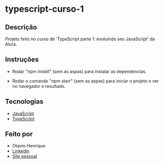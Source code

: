 # typescript-curso-1

## Descrição

Projeto feito no curso de 'TypeScript parte 1: evoluindo seu JavaScript' da Alura.

## Instruções

- Rodar "npm install" (sem as aspas) para instalar as dependencias.

- Rodar o comando "npm start" (sem as aspas) para iniciar o projeto e ver no navegador o resultado.

## Tecnologias

- [JavaScript](https://developer.mozilla.org/pt-BR/docs/Web/JavaScript)
- [TypeScript](https://www.typescriptlang.org/)

## Feito por

- Otavio Henrique
- [Linkedin](https://www.linkedin.com/in/otavio-henrique-de-lima-e-silva-94076ba1/)
- [Site pessoal](https://otaviohls.vercel.app/)
